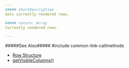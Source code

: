 ```yaml
---
##### shortDescription
Gets currently rendered rows.

##### return: Array
Currently rendered rows.

---
```

#####See Also#####
#include common-link-callmethods
- [Row Structure](/api-reference/10%20UI%20Widgets/dxTreeList/6%20Row '/Documentation/ApiReference/UI_Widgets/dxTreeList/Row/')
- [getVisibleColumns()](/api-reference/10%20UI%20Widgets/dxTreeList/3%20Methods/getVisibleColumns().md '{basewidgetpath}/Methods/#getVisibleColumns')
